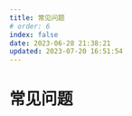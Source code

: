 ```yaml
---
title: 常见问题
# order: 6
index: false
date: 2023-06-28 21:38:21
updated: 2023-07-20 16:51:54
---
```


# 常见问题
